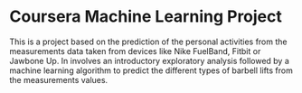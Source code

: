 # Coursera Machine Learning Project
This is a project based on the prediction of the personal activities from the measurements data taken from devices like Nike FuelBand, Fitbit or Jawbone Up. In involves an introductory exploratory analysis followed by a machine learning algorithm to predict the different types of barbell lifts from the measurements values.
